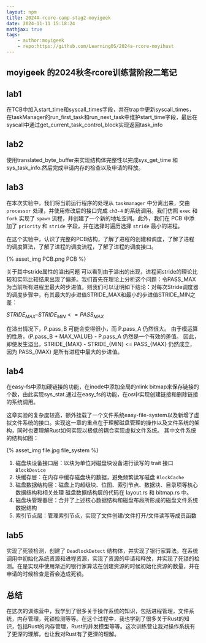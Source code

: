 ```yaml
---
layout: npm
title: 2024A-rcore-camp-stag2-moyigeek
date: 2024-11-11 15:18:24
mathjax: true
tags:
    - author:moyigeek
    - repo:https://github.com/LearningOS/2024a-rcore-moyihust
---
```


## moyigeek 的2024秋冬rcore训练营阶段二笔记
<!-- more -->

## lab1
在TCB中加入start_time和syscall_times字段，并在trap中更新syscall_times，在taskManager的run_first_task和run_next_task中维护start_time字段，最后在syscall中通过get_current_task_control_block实现返回task_info

## lab2
使用translated_byte_buffer来实现结构体完整性以完成sys_get_time 和 sys_task_info.然后完成申请内存的检查以及申请的释放。


## lab3
在本次实验中，我们将当前运行程序的处理从 `taskmanager` 中分离出来，交由 `processor` 处理，并使用修改后的接口完成 `ch3-4` 的系统调用。我们仿照 `exec` 和 `fork` 实现了 `spawn` 流程，并创建了一个新的地址空间。此外，我们在 PCB 中添加了 `priority` 和 `stride` 字段，并在选择时遍历选择 `stride` 最小的进程。

在这个实验中，认识了完整的PCB结构，了解了进程的创建和调度，了解了进程的调度算法，了解了进程的调度流程，了解了进程的调度接口。

{% asset_img PCB.png PCB %}

关于其中stride属性的溢出问题
可以看到由于溢出的出现，进程间stride的理论比较和实际比较结果出现了偏差。我们首先在理论上分析这个问题：令PASS_MAX为当前所有进程里最大的步进值。则我们可以证明如下结论：对每次Stride调度器的调度步骤中，有其最大的步进值STRIDE_MAX和最小的步进值STRIDE_MIN之差：

$STRIDE_{MAX} – STRIDE_{MIN} <= PASS_{MAX}$

在溢出情况下，P.pass_B 可能会变得很小，而 P.pass_A 仍然很大。
由于模运算的性质，(P.pass_B + MAX_VALUE) - P.pass_A 仍然是一个有效的差值。
因此，即使发生溢出，STRIDE_{MAX} - STRIDE_{MIN} <= PASS_{MAX} 仍然成立，因为 PASS_{MAX} 是所有进程中最大的步进值。


## lab4
在easy-fs中添加硬链接的功能，在inode中添加全局的nlink bitmap来保存链接的个数，由此实现sys_stat.通过在easy_fs的功能，在os中实现创建链接和删除链接的系统调用。

这章实验的复杂度较高，额外挂载了一个文件系统easy-file-system以及新增了虚拟文件系统的接口。实现这一章的重点在于理解磁盘管理的操作以及文件系统的架构，同时也要理解Rust如何实现以极低的耦合实现虚拟文件系统。
其中文件系统的结构如图：

{% asset_img file.jpg file_system %}

1. 磁盘块设备接口层：以块为单位对磁盘块设备进行读写的 trait 接口
`BlockDevice`
2. 块缓存层：在内存中缓存磁盘块的数据，避免频繁读写磁盘
`BlockCache`
3. 磁盘数据结构层：磁盘上的超级块、位图、索引节点、数据块、目录项等核心数据结构和相关处理
磁盘数据结构层的代码在 layout.rs 和 bitmap.rs 中。
4. 磁盘块管理器层：合并了上述核心数据结构和磁盘布局所形成的磁盘文件系统数据结构
5. 索引节点层：管理索引节点，实现了文件创建/文件打开/文件读写等成员函数


## lab5
实现了死锁检测，创建了 `DeadlockDetect` 结构体，并实现了银行家算法。在系统调用中初始化系统资源和进程资源，实现了资源的申请和释放，并实现了死锁的检测。在是实现中使用渐近的银行家算法在创建资源的时候初始化资源的数量，并在申请的时候检查是否会造成死锁。


## 总结
在这次的训练营中，我学到了很多关于操作系统的知识，包括进程管理，文件系统，内存管理，死锁检测等等。在这个过程中，我也学到了很多关于Rust的知识，包括Rust的内存管理，Rust的并发模型等等。这次训练营让我对操作系统有了更深的理解，也让我对Rust有了更深的理解。